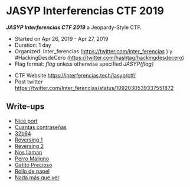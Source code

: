 # JASYP Interferencias CTF 2019

***JASYP Interferencias CTF 2019***  a Jeopardy-Style CTF.
* Started on Apr 26, 2019 - Apr 27, 2019
* Duration: 1 day
* Organized: Inter_ferencias (https://twitter.com/inter_ferencias ) y #HackingDesdeCero (https://twitter.com/hashtag/hackingdesdecero)
* Flag format: *flag* unless otherwise specified *JASYP{flag}*

- CTF Website https://interferencias.tech/jasyp/ctf/
- Post twitter https://twitter.com/Inter_ferencias/status/1092030539337551872


## Write-ups

* [Nice port](https://github.com/1r0dm480/CTF-Wr1T3uPs/tree/master/JASYPCTF19/forensic/nice_port)
* [Cuantas contraseñas](https://github.com/1r0dm480/CTF-Wr1T3uPs/blob/master/JASYPCTF19/forensic/cuantas_contrase%C3%B1as/)
* [32b64](https://github.com/1r0dm480/CTF-Wr1T3uPs/tree/master/JASYPCTF19/crypto/32b64)
* [Reversing 1](https://github.com/1r0dm480/CTF-Wr1T3uPs/tree/master/JASYPCTF19/reversing/reversing1)
* [Reversing 2](https://github.com/1r0dm480/CTF-Wr1T3uPs/tree/master/JASYPCTF19/reversing/reversing2)
* [Nos llaman](https://github.com/1r0dm480/CTF-Wr1T3uPs/tree/master/JASYPCTF19/stego/nosllaman)
* [Perro Maligno](https://github.com/1r0dm480/CTF-Wr1T3uPs/tree/master/JASYPCTF19/stego/perro_maligno)
* [Gatito Precioso](https://github.com/1r0dm480/CTF-Wr1T3uPs/tree/master/JASYPCTF19/stego/gatito_precioso)
* [Rollo de papel](https://github.com/1r0dm480/CTF-Wr1T3uPs/tree/master/JASYPCTF19/crypto/rollo_de_papel)
* [Nada más que ver](https://github.com/1r0dm480/CTF-Wr1T3uPs/tree/master/JASYPCTF19/stego/nada_mas_que_ver)
